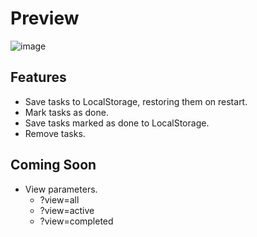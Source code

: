 # Preview
![image](https://github.com/user-attachments/assets/5a394c2a-0261-4b68-b5e9-00d804974bcd)

## Features
- Save tasks to LocalStorage, restoring them on restart.
- Mark tasks as done.
- Save tasks marked as done to LocalStorage.
- Remove tasks.

## Coming Soon
- View parameters.
  - ?view=all
  - ?view=active
  - ?view=completed
